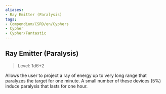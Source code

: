 ```yaml
---
aliases:
- Ray Emitter (Paralysis)
tags:
- Compendium/CSRD/en/Cyphers
- Cypher
- Cypher/Fantastic
---
```


  
## Ray Emitter (Paralysis)  
>Level: 1d6+2  
  
Allows the user to project a ray of energy up to very long range that paralyzes the target for one minute. A small number of these devices (5%) induce paralysis that lasts for one hour.